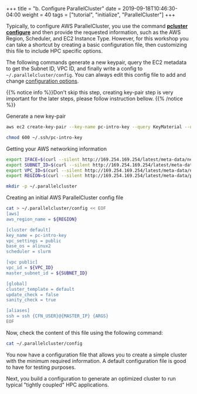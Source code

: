 +++
title = "b. Configure ParallelCluster"
date = 2019-09-18T10:46:30-04:00
weight = 40
tags = ["tutorial", "initialize", "ParallelCluster"]
+++


Typically, to configure AWS ParallelCluster, you use the command [**pcluster configure**](https://docs.aws.amazon.com/parallelcluster/latest/ug/getting-started-configuring-parallelcluster.html) and then provide the requested information, such as the AWS Region, Scheduler, and EC2 Instance Type. However, for this workshop you can take a shortcut by creating a basic configuration file, then customizing this file to include HPC specific options.

The following commands generate a new keypair, query the EC2 metadata to get the Subnet ID, VPC ID, and finally write a config to `~/.parallelcluster/config`. You can always edit this config file to add and change [configuration options](https://docs.aws.amazon.com/parallelcluster/latest/ug/configuration.html).

{{% notice info %}}Don't skip this step, creating key-pair step is very important for the later steps, please follow instruction bellow.
{{% /notice %}}

Generate a new key-pair

```bash
aws ec2 create-key-pair --key-name pc-intro-key --query KeyMaterial --output text > ~/.ssh/pc-intro-key
```

```bash
chmod 600 ~/.ssh/pc-intro-key
```

Getting your AWS networking information

```bash
export IFACE=$(curl --silent http://169.254.169.254/latest/meta-data/network/interfaces/macs/)
export SUBNET_ID=$(curl --silent http://169.254.169.254/latest/meta-data/network/interfaces/macs/${IFACE}/subnet-id)
export VPC_ID=$(curl --silent http://169.254.169.254/latest/meta-data/network/interfaces/macs/${IFACE}/vpc-id)
export REGION=$(curl --silent http://169.254.169.254/latest/meta-data/placement/availability-zone | sed 's/[a-z]$//')
```

```bash
mkdir -p ~/.parallelcluster
```

Creating an initial AWS ParallelCluster config file

```bash
cat > ~/.parallelcluster/config << EOF
[aws]
aws_region_name = ${REGION}

[cluster default]
key_name = pc-intro-key
vpc_settings = public
base_os = alinux2
scheduler = slurm

[vpc public]
vpc_id = ${VPC_ID}
master_subnet_id = ${SUBNET_ID}

[global]
cluster_template = default
update_check = false
sanity_check = true

[aliases]
ssh = ssh {CFN_USER}@{MASTER_IP} {ARGS}
EOF
```

Now, check the content of this file using the following command:

```bash
cat ~/.parallelcluster/config
```

You now have a configuration file that allows you to create a simple cluster with the minimum required information. A default configuration file is good to have for testing purposes.

Next, you build a configuration to generate an optimized cluster to run typical "tightly coupled" HPC applications.
